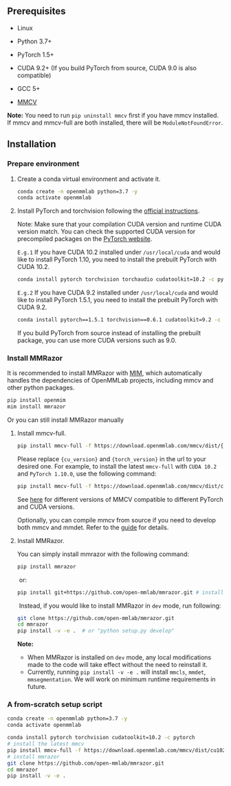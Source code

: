 ## Prerequisites

- Linux

- Python 3.7+

- PyTorch 1.5+

- CUDA 9.2+ (If you build PyTorch from source, CUDA 9.0 is also compatible)

- GCC 5+

- [MMCV](https://mmcv.readthedocs.io/en/latest/#installation)

**Note:** You need to run `pip uninstall mmcv` first if you have mmcv installed. If mmcv and mmcv-full are both installed, there will be `ModuleNotFoundError`.

## Installation

### Prepare environment

1. Create a conda virtual environment and activate it.

   ```Bash
   conda create -n openmmlab python=3.7 -y
   conda activate openmmlab
   ```

2. Install PyTorch and torchvision following the [official instructions](https://pytorch.org/).

   Note: Make sure that your compilation CUDA version and runtime CUDA version match. You can check the supported CUDA version for precompiled packages on the [PyTorch website](https://pytorch.org/).

   `E.g.1` If you have CUDA 10.2 installed under `/usr/local/cuda` and would like to install PyTorch 1.10, you need to install the prebuilt PyTorch with CUDA 10.2.

   ```Bash
   conda install pytorch torchvision torchaudio cudatoolkit=10.2 -c pytorch
   ```

   `E.g.2` If you have CUDA 9.2 installed under `/usr/local/cuda` and would like to install PyTorch 1.5.1, you need to install the prebuilt PyTorch with CUDA 9.2.

   ```Bash
   conda install pytorch==1.5.1 torchvision==0.6.1 cudatoolkit=9.2 -c pytorch
   ```

   If you build PyTorch from source instead of installing the prebuilt package, you can use more CUDA versions such as 9.0.

### Install MMRazor

It is recommended to install MMRazor with [MIM](https://github.com/open-mmlab/mim), which automatically handles the dependencies of OpenMMLab projects, including mmcv and other python packages.

```Bash
pip install openmim
mim install mmrazor
```

Or you can still install MMRazor manually

1. Install mmcv-full.

   ```Bash
   pip install mmcv-full -f https://download.openmmlab.com/mmcv/dist/{cu_version}/{torch_version}/index.html
   ```

   Please replace `{cu_version}` and `{torch_version}` in the url to your desired one. For example, to install the latest `mmcv-full` with `CUDA 10.2` and `PyTorch 1.10.0`, use the following command:

   ```Bash
   pip install mmcv-full -f https://download.openmmlab.com/mmcv/dist/cu102/torch1.10.0/index.html
   ```

   See [here](https://github.com/open-mmlab/mmcv#installation) for different versions of MMCV compatible to different PyTorch and CUDA versions.

   Optionally, you can compile mmcv from source if you need to develop both mmcv and mmdet. Refer to the [guide](https://github.com/open-mmlab/mmcv#installation) for details.

2. Install MMRazor.

   You can simply install mmrazor with the following command:

   ```Bash
   pip install mmrazor
   ```

   ​    or:

   ```Bash
   pip install git+https://github.com/open-mmlab/mmrazor.git # install the master branch
   ```

   ​    Instead, if you would like to install MMRazor in `dev` mode, run following:

   ```Bash
   git clone https://github.com/open-mmlab/mmrazor.git
   cd mmrazor
   pip install -v -e .  # or "python setup.py develop"
   ```

   **Note:**

   - When MMRazor is installed on `dev` mode, any local modifications made to the code will take effect without the need to reinstall it.
   - Currently, running `pip install -v -e .` will install `mmcls`, `mmdet`, `mmsegmentation`. We will work on minimum runtime requirements in future.

### A from-scratch setup script

```Bash
conda create -n openmmlab python=3.7 -y
conda activate openmmlab

conda install pytorch torchvision cudatoolkit=10.2 -c pytorch
# install the latest mmcv
pip install mmcv-full -f https://download.openmmlab.com/mmcv/dist/cu102/torch1.10.0/index.html
# install mmrazor
git clone https://github.com/open-mmlab/mmrazor.git
cd mmrazor
pip install -v -e .
```
